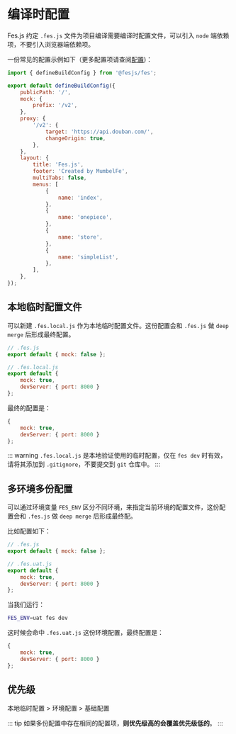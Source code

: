 # 编译时配置

Fes.js 约定 `.fes.js` 文件为项目编译需要编译时配置文件，可以引入 `node` 端依赖项，不要引入浏览器端依赖项。

一份常见的配置示例如下（更多配置项请查阅[配置](../reference/config))：

```js
import { defineBuildConfig } from '@fesjs/fes';

export default defineBuildConfig({
    publicPath: '/',
    mock: {
        prefix: '/v2',
    },
    proxy: {
        '/v2': {
            target: 'https://api.douban.com/',
            changeOrigin: true,
        },
    },
    layout: {
        title: 'Fes.js',
        footer: 'Created by MumbelFe',
        multiTabs: false,
        menus: [
            {
                name: 'index',
            },
            {
                name: 'onepiece',
            },
            {
                name: 'store',
            },
            {
                name: 'simpleList',
            },
        ],
    },
});
```

## 本地临时配置文件

可以新建 `.fes.local.js` 作为本地临时配置文件。这份配置会和 `.fes.js` 做 `deep merge` 后形成最终配置。

```js
// .fes.js
export default { mock: false };

// .fes.local.js
export default {
    mock: true,
    devServer: { port: 8000 }
};
```

最终的配置是：

```js
{
    mock: true,
    devServer: { port: 8000 }
};
```

::: warning
`.fes.local.js` 是本地验证使用的临时配置，仅在 `fes dev` 时有效，请将其添加到 `.gitignore`，不要提交到 `git` 仓库中。
:::

## 多环境多份配置

可以通过环境变量 `FES_ENV` 区分不同环境，来指定当前环境的配置文件，这份配置会和 `.fes.js` 做 `deep merge` 后形成最终配。

比如配置如下：

```js
// .fes.js
export default { mock: false };

// .fes.uat.js
export default {
    mock: true,
    devServer: { port: 8000 }
};
```

当我们运行：

```bash
FES_ENV=uat fes dev
```

这时候会命中 `.fes.uat.js` 这份环境配置，最终配置是：

```js
{
    mock: true,
    devServer: { port: 8000 }
};
```

## 优先级

本地临时配置 > 环境配置 > 基础配置

::: tip
如果多份配置中存在相同的配置项，**则优先级高的会覆盖优先级低的**。
:::
